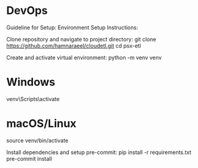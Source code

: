 # DevOps
Guideline for Setup:
Environment Setup Instructions:

Clone repository and navigate to project directory:
git clone https://github.com/hamnaraeel/cloudetl.git
cd psx-etl

Create and activate virtual environment:
python -m venv venv
# Windows
venv\Scripts\activate
# macOS/Linux
source venv/bin/activate

Install dependencies and setup pre-commit:
pip install -r requirements.txt
pre-commit install
